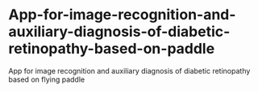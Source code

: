 # App-for-image-recognition-and-auxiliary-diagnosis-of-diabetic-retinopathy-based-on-paddle
App for image recognition and auxiliary diagnosis of diabetic retinopathy based on flying paddle

